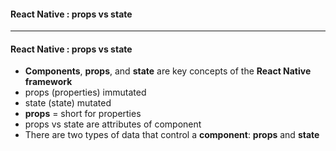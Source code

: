#### React Native : props vs state

--------------------------------------------

#### React Native : props vs state
* **Components**, **props**, and **state** are key concepts of the **React Native framework**
* props (properties) immutated
* state (state) mutated
* **props** = short for properties
* props vs state are attributes of component
* There are two types of data that control a **component**: **props** and **state**
